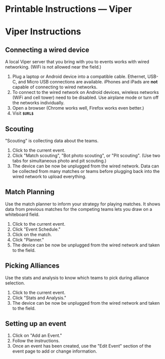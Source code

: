 Printable Instructions — Viper
=========================================

# Viper Instructions

## Connecting a wired device

A local Viper server that you bring with you to events works with wired networking. (WiFi is not allowed near the field.)

1. Plug a laptop or Android device into a compatible cable. Ethernet, USB-C, and Micro USB connections are available. iPhones and iPads are **not** capable of connecting to wired networks.
1. To connect to the wired network on Android devices, wireless networks (WiFi and cell tower) need to be disabled. Use airplane mode or turn off the networks individually.
1. Open a browser (Chrome works well, Firefox works even better.)
1. Visit **`$URL$`**

## Scouting

"Scouting" is collecting data about the teams.

1. Click to the current event.
1. Click "Match scouting", "Bot photo scouting", or "Pit scouting".  (Use two tabs for simultaneous photo and pit scouting.)
1. The device can be now be unplugged from the wired network. Data can be collected from many matches or teams before plugging back into the wired network to upload everything.

## Match Planning

Use the match planner to inform your strategy for playing matches. It shows data from previous matches for the competing teams lets you draw on a whiteboard field.

1. Click to the current event.
1. Click "Event Schedule."
1. Click on the match.
1. Click "Planner."
1. The device can be now be unplugged from the wired network and taken to the field.

## Picking Alliances

Use the stats and analysis to know which teams to pick during alliance selection.

1. Click to the current event.
1. Click "Stats and Analysis."
1. The device can be now be unplugged from the wired network and taken to the field.

## Setting up an event

1. Click on "Add an Event."
1. Follow the instructions.
1. Once an event has been created, use the "Edit Event" section of the event page to add or change information.
